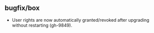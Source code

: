 ## bugfix/box

* User rights are now automatically granted/revoked after upgrading
  without restarting (gh-9849).
